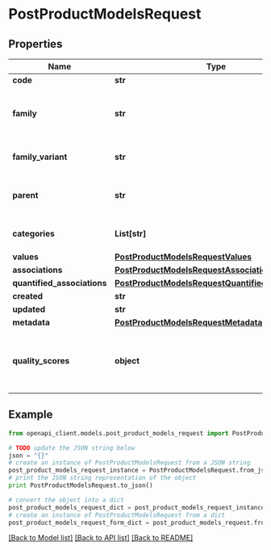 # PostProductModelsRequest


## Properties
Name | Type | Description | Notes
------------ | ------------- | ------------- | -------------
**code** | **str** | Product model code | 
**family** | **str** | &lt;a href&#x3D;&#39;api-reference.html#Family&#39;&gt;Family&lt;/a&gt; code  from which the product inherits its attributes and attributes requirements (since the 3.2) | [optional] 
**family_variant** | **str** | Family variant code from which the product model inherits its attributes and variant attributes | 
**parent** | **str** | Code of the parent &lt;a href&#x3D;&#39;api-reference.html#Productmodel&#39;&gt;product model&lt;/a&gt;. This parent can be modified since the 2.3. | [optional] [default to 'null']
**categories** | **List[str]** | Codes of the &lt;a href&#x3D;&#39;api-reference.html#Category&#39;&gt;categories&lt;/a&gt; in which the product model is categorized | [optional] 
**values** | [**PostProductModelsRequestValues**](PostProductModelsRequestValues.md) |  | [optional] 
**associations** | [**PostProductModelsRequestAssociations**](PostProductModelsRequestAssociations.md) |  | [optional] 
**quantified_associations** | [**PostProductModelsRequestQuantifiedAssociations**](PostProductModelsRequestQuantifiedAssociations.md) |  | [optional] 
**created** | **str** | Date of creation | [optional] 
**updated** | **str** | Date of the last update | [optional] 
**metadata** | [**PostProductModelsRequestMetadata**](PostProductModelsRequestMetadata.md) |  | [optional] 
**quality_scores** | **object** | Product model quality scores for each channel/locale combination (&lt;strong&gt;only available since the 7.0 version&lt;/strong&gt; and when the \&quot;with_quality_scores\&quot; query parameter is set to \&quot;true\&quot;) | [optional] 

## Example

```python
from openapi_client.models.post_product_models_request import PostProductModelsRequest

# TODO update the JSON string below
json = "{}"
# create an instance of PostProductModelsRequest from a JSON string
post_product_models_request_instance = PostProductModelsRequest.from_json(json)
# print the JSON string representation of the object
print PostProductModelsRequest.to_json()

# convert the object into a dict
post_product_models_request_dict = post_product_models_request_instance.to_dict()
# create an instance of PostProductModelsRequest from a dict
post_product_models_request_form_dict = post_product_models_request.from_dict(post_product_models_request_dict)
```
[[Back to Model list]](../README.md#documentation-for-models) [[Back to API list]](../README.md#documentation-for-api-endpoints) [[Back to README]](../README.md)


